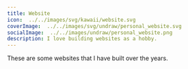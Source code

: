 ```yaml
---
title: Website
icon:  ../../images/svg/kawaii/website.svg
coverImage:  ../../images/svg/undraw/personal_website.svg
socialImage:  ../../images/undraw/personal_website.png
description: I love building websites as a hobby.
---
```


These are some websites that I have built over the years.

